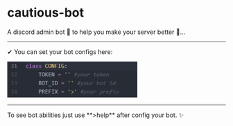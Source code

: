 # cautious-bot
A discord admin bot 🤖 to help you make your server better 🚀...
<br/><hr/>
✔ You can set your bot configs here:<br/>
<div align='left'>
    <a href='https://github.com/MahyarNV/cautious-bot'><img src='https://github.com/MahyarNV/cautious-bot/blob/main/media/bot-configs.png' width='300' alt='Cautious Bot Logo' /></a><br/>
  </p>
</div>
<hr/>
To see bot abilities just use **>help** after config your bot. ✨
